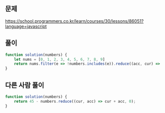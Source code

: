 ## 문제
https://school.programmers.co.kr/learn/courses/30/lessons/86051?language=javascript
## 풀이
```javascript
function solution(numbers) {
    let nums = [0, 1, 2, 3, 4, 5, 6, 7, 8, 9]
    return nums.filter(e => !numbers.includes(e)).reduce((acc, cur) => acc + cur)
}
```
## 다른 사람 풀이
```javascript
function solution(numbers) {
    return 45 - numbers.reduce((cur, acc) => cur + acc, 0);
}
```
